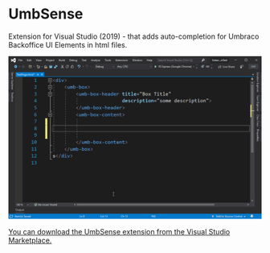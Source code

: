 # UmbSense

Extension for Visual Studio (2019) - that adds auto-completion for Umbraco Backoffice UI Elements in html files. 

![Demonstration of UmbSense Visual Studio extension](images/demo.gif)

[You can download the UmbSense extension from the Visual Studio Marketplace.](https://marketplace.visualstudio.com/items?itemName=KevinJump.UmbSense-1)

